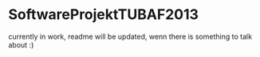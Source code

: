 SoftwareProjektTUBAF2013
========================

currently in work, readme will be updated, wenn there is something to talk about :)
